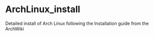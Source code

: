 # ArchLinux_install
Detailed install of Arch Linux following the Installation guide from the ArchWiki
